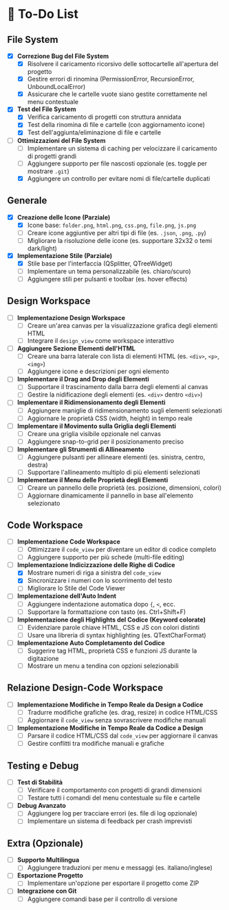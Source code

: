 # 📌 To-Do List

## File System
- [x] **Correzione Bug del File System**
  - [x] Risolvere il caricamento ricorsivo delle sottocartelle all'apertura del progetto
  - [x] Gestire errori di rinomina (PermissionError, RecursionError, UnboundLocalError)
  - [x] Assicurare che le cartelle vuote siano gestite correttamente nel menu contestuale
- [x] **Test del File System**
  - [x] Verifica caricamento di progetti con struttura annidata
  - [x] Test della rinomina di file e cartelle (con aggiornamento icone)
  - [x] Test dell'aggiunta/eliminazione di file e cartelle
- [ ] **Ottimizzazioni del File System**
  - [ ] Implementare un sistema di caching per velocizzare il caricamento di progetti grandi
  - [ ] Aggiungere supporto per file nascosti opzionale (es. toggle per mostrare `.git`)
  - [x] Aggiungere un controllo per evitare nomi di file/cartelle duplicati

## Generale
- [x] **Creazione delle Icone (Parziale)**
  - [x] Icone base: `folder.png`, `html.png`, `css.png`, `file.png`, `js.png`
  - [ ] Creare icone aggiuntive per altri tipi di file (es. `.json`, `.png`, `.py`)
  - [ ] Migliorare la risoluzione delle icone (es. supportare 32x32 o temi dark/light)
- [x] **Implementazione Stile (Parziale)**
  - [x] Stile base per l'interfaccia (QSplitter, QTreeWidget)
  - [ ] Implementare un tema personalizzabile (es. chiaro/scuro)
  - [ ] Aggiungere stili per pulsanti e toolbar (es. hover effects)

## Design Workspace
- [ ] **Implementazione Design Workspace**
  - [ ] Creare un'area canvas per la visualizzazione grafica degli elementi HTML
  - [ ] Integrare il `design_view` come workspace interattivo
- [ ] **Aggiungere Sezione Elementi dell'HTML**
  - [ ] Creare una barra laterale con lista di elementi HTML (es. `<div>`, `<p>`, `<img>`)
  - [ ] Aggiungere icone e descrizioni per ogni elemento
- [ ] **Implementare il Drag and Drop degli Elementi**
  - [ ] Supportare il trascinamento dalla barra degli elementi al canvas
  - [ ] Gestire la nidificazione degli elementi (es. `<div>` dentro `<div>`)
- [ ] **Implementare il Ridimensionamento degli Elementi**
  - [ ] Aggiungere maniglie di ridimensionamento sugli elementi selezionati
  - [ ] Aggiornare le proprietà CSS (width, height) in tempo reale
- [ ] **Implementare il Movimento sulla Griglia degli Elementi**
  - [ ] Creare una griglia visibile opzionale nel canvas
  - [ ] Aggiungere snap-to-grid per il posizionamento preciso
- [ ] **Implementare gli Strumenti di Allineamento**
  - [ ] Aggiungere pulsanti per allineare elementi (es. sinistra, centro, destra)
  - [ ] Supportare l'allineamento multiplo di più elementi selezionati
- [ ] **Implementare il Menu delle Proprietà degli Elementi**
  - [ ] Creare un pannello delle proprietà (es. posizione, dimensioni, colori)
  - [ ] Aggiornare dinamicamente il pannello in base all'elemento selezionato

## Code Workspace
- [ ] **Implementazione Code Workspace**
  - [ ] Ottimizzare il `code_view` per diventare un editor di codice completo
  - [ ] Aggiungere supporto per più schede (multi-file editing)
- [ ] **Implementazione Indicizzazione delle Righe di Codice**
  - [x] Mostrare numeri di riga a sinistra del `code_view`
  - [x] Sincronizzare i numeri con lo scorrimento del testo
  - [ ] Migliorare lo Stile del Code Viewer
- [ ] **Implementazione dell'Auto Indent**
  - [ ] Aggiungere indentazione automatica dopo `{`, `<`, ecc.
  - [ ] Supportare la formattazione con tasto (es. Ctrl+Shift+F)
- [ ] **Implementazione degli Highlights del Codice (Keyword colorate)**
  - [ ] Evidenziare parole chiave HTML, CSS e JS con colori distinti
  - [ ] Usare una libreria di syntax highlighting (es. QTextCharFormat)
- [ ] **Implementazione Auto Completamento del Codice**
  - [ ] Suggerire tag HTML, proprietà CSS e funzioni JS durante la digitazione
  - [ ] Mostrare un menu a tendina con opzioni selezionabili

## Relazione Design-Code Workspace
- [ ] **Implementazione Modifiche in Tempo Reale da Design a Codice**
  - [ ] Tradurre modifiche grafiche (es. drag, resize) in codice HTML/CSS
  - [ ] Aggiornare il `code_view` senza sovrascrivere modifiche manuali
- [ ] **Implementazione Modifiche in Tempo Reale da Codice a Design**
  - [ ] Parsare il codice HTML/CSS dal `code_view` per aggiornare il canvas
  - [ ] Gestire conflitti tra modifiche manuali e grafiche

## Testing e Debug
- [ ] **Test di Stabilità**
  - [ ] Verificare il comportamento con progetti di grandi dimensioni
  - [ ] Testare tutti i comandi del menu contestuale su file e cartelle
- [ ] **Debug Avanzato**
  - [ ] Aggiungere log per tracciare errori (es. file di log opzionale)
  - [ ] Implementare un sistema di feedback per crash imprevisti

## Extra (Opzionale)
- [ ] **Supporto Multilingua**
  - [ ] Aggiungere traduzioni per menu e messaggi (es. italiano/inglese)
- [ ] **Esportazione Progetto**
  - [ ] Implementare un'opzione per esportare il progetto come ZIP
- [ ] **Integrazione con Git**
  - [ ] Aggiungere comandi base per il controllo di versione
